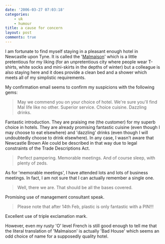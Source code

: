 ```yaml
---
date: '2006-03-27 07:03:18'
categories:
    - uk
    - humour
title: a cause for concern
layout: post
comments: true
---
```


I am fortunate to find myself staying in a pleasant enough hotel in
Newcastle upon Tyne. It is called the
'[Malmaison](http://www.malmaison-newcastle.com/main.asp)' which is a
little pretentious for my liking (for an unpretentious city where people
wear T-shirts, white socks and mini-skirts in the depths of winter) but
a colleague is also staying here and it does provide a clean bed and a
shower which meets all of my simplistic requirements.

My confirmation email seems to confirm my suspicions with the following
gems:
> May we commend you on your choice of hotel. We're sure you'll find Mal
> life like no other. Superior service. Choice cuisine. Dazzling drinks.

Fantastic introduction. They are praising me (the customer) for my
superb choice in hotels.
They are already promising fantastic cuisine (even though I may choose
to eat elsewhere) and 'dazzling' drinks (even though I will undoubtedly
choose to drink elsewhere). In any case, I wasn't aware that Newcastle
Brown Ale could be described in that way due to legal constraints of the
Trade Descriptions Act.

> Perfect pampering. Memorable meetings. And of course sleep, with
> plenty of zeds.

As for 'memorable meetings', I have attended lots and lots of business
meetings. In fact, I am not sure that I can actually remember a single
one.

> Well, there we are. That should be all the bases covered.

Promising use of management consultant speak.

> Please note that after 14th Feb, plastic is only fantastic with a
> PIN!!!

Excellent use of triple exclamation mark.

However, even my rusty 'O' level French is still good enough to tell me
that the literal translation of 'Malmaison' is actually 'Bad House'
which seems an odd choice of name for a supposedly quality hotel.
